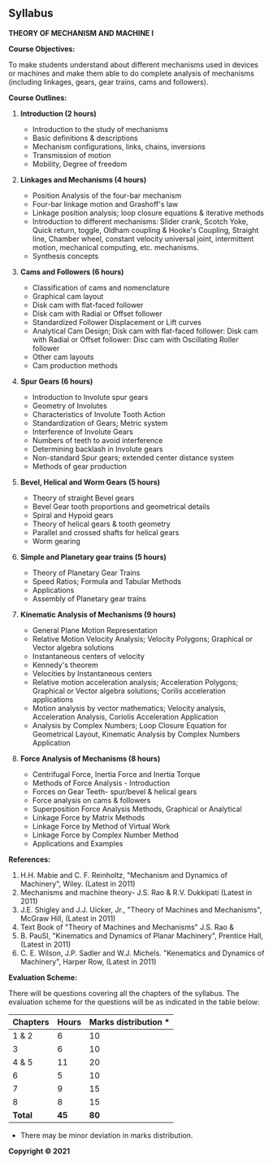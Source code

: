 ## Syllabus

**THEORY OF MECHANISM AND MACHINE I**

**Course Objectives:**

To make students understand about different mechanisms used in devices or machines and make them able to do complete analysis of mechanisms (including linkages, gears, gear trains, cams and followers).

**Course Outlines:**

1. **Introduction (2 hours)**
    * Introduction to the study of mechanisms
    * Basic definitions & descriptions
    * Mechanism configurations, links, chains, inversions
    * Transmission of motion
    * Mobility, Degree of freedom

2. **Linkages and Mechanisms (4 hours)**
    * Position Analysis of the four-bar mechanism
    * Four-bar linkage motion and Grashoff's law
    * Linkage position analysis; loop closure equations & iterative methods
    * Introduction to different mechanisms: Slider crank, Scotch Yoke, Quick return, toggle, Oldham coupling & Hooke's Coupling, Straight line, Chamber wheel, constant velocity universal joint, intermittent motion, mechanical computing, etc. mechanisms.
    * Synthesis concepts

3. **Cams and Followers (6 hours)**
    * Classification of cams and nomenclature
    * Graphical cam layout
    * Disk cam with flat-faced follower
    * Disk cam with Radial or Offset follower
    * Standardized Follower Displacement or Lift curves
    * Analytical Cam Design; Disk cam with flat-faced follower: Disk cam with Radial or Offset follower: Disc cam with Oscillating Roller follower
    * Other cam layouts
    * Cam production methods

4. **Spur Gears (6 hours)**
    * Introduction to Involute spur gears
    * Geometry of Involutes
    * Characteristics of Involute Tooth Action
    * Standardization of Gears; Metric system
    * Interference of Involute Gears
    * Numbers of teeth to avoid interference
    * Determining backlash in Involute gears
    * Non-standard Spur gears; extended center distance system
    * Methods of gear production

5. **Bevel, Helical and Worm Gears (5 hours)**
    * Theory of straight Bevel gears
    * Bevel Gear tooth proportions and geometrical details
    * Spiral and Hypoid gears
    * Theory of helical gears & tooth geometry
    * Parallel and crossed shafts for helical gears
    * Worm gearing

6. **Simple and Planetary gear trains (5 hours)**
    * Theory of Planetary Gear Trains
    * Speed Ratios; Formula and Tabular Methods
    * Applications
    * Assembly of Planetary gear trains

7. **Kinematic Analysis of Mechanisms (9 hours)**
    * General Plane Motion Representation
    * Relative Motion Velocity Analysis; Velocity Polygons; Graphical or Vector algebra solutions
    * Instantaneous centers of velocity
    * Kennedy's theorem
    * Velocities by Instantaneous centers
    * Relative motion acceleration analysis; Acceleration Polygons; Graphical or Vector algebra solutions; Corilis acceleration applications
    * Motion analysis by vector mathematics; Velocity analysis, Acceleration Analysis, Coriolis Acceleration Application
    * Analysis by Complex Numbers; Loop Closure Equation for Geometrical Layout, Kinematic Analysis by Complex Numbers Application

8. **Force Analysis of Mechanisms (8 hours)**
    * Centrifugal Force, Inertia Force and Inertia Torque
    * Methods of Force Analysis - Introduction
    * Forces on Gear Teeth- spur/bevel & helical gears
    * Force analysis on cams & followers
    * Superposition Force Analysis Methods, Graphical or Analytical
    * Linkage Force by Matrix Methods
    * Linkage Force by Method of Virtual Work
    * Linkage Force by Complex Number Method
    * Applications and Examples

**References:**

1. H.H. Mabie and C. F. Reinholtz, "Mechanism and Dynamics of Machinery", Wiley. (Latest in 2011)
2. Mechanisms and machine theory- J.S. Rao & R.V. Dukkipati (Latest in 2011)
3. J.E. Shigley and J.J. Uicker, Jr., "Theory of Machines and Mechanisms", McGraw Hill, (Latest in 2011)
4. Text Book of "Theory of Machines and Mechanisms" J.S. Rao &
5. B. PauSl, "Kinematics and Dynamics of Planar Machinery", Prentice Hall, (Latest in 2011)
6. C. E. Wilson, J.P. Sadler and W.J. Michels. "Kenematics and Dynamics of Machinery", Harper Row, (Latest in 2011)

**Evaluation Scheme:**

There will be questions covering all the chapters of the syllabus. The evaluation scheme for the questions will be as indicated in the table below:

| Chapters | Hours | Marks distribution * |
|---|---|---|
| 1 & 2 | 6 | 10 |
| 3 | 6 | 10 |
| 4 & 5 | 11 | 20 |
| 6 | 5 | 10 |
| 7 | 9 | 15 |
| 8 | 8 | 15 |
| **Total** | **45** | **80** |

* There may be minor deviation in marks distribution.

**Copyright © 2021** 
